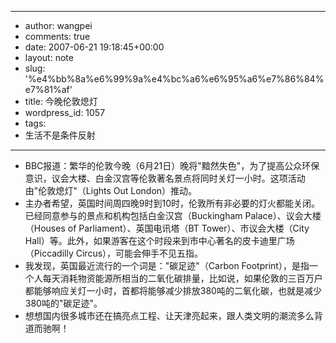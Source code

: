 - --
- author: wangpei
- comments: true
- date: 2007-06-21 19:18:45+00:00
- layout: note
- slug: '%e4%bb%8a%e6%99%9a%e4%bc%a6%e6%95%a6%e7%86%84%e7%81%af'
- title: 今晚伦敦熄灯
- wordpress_id: 1057
- tags:
- 生活不是条件反射
- --
- BBC报道：繁华的伦敦今晚（6月21日）晚将"黯然失色"，为了提高公众环保意识，议会大楼、白金汉宫等伦敦著名景点将同时关灯一小时。这项活动由"伦敦熄灯"（Lights Out London）推动。
- 主办者希望，英国时间周四晚9时到10时，伦敦所有非必要的灯火都能关闭。已经同意参与的景点和机构包括白金汉宫（Buckingham Palace）、议会大楼（Houses of Parliament）、英国电讯塔（BT Tower）、市议会大楼（City Hall）等。此外，如果游客在这个时段来到市中心著名的皮卡迪里广场（Piccadilly Circus），可能会伸手不见五指。
- 我发现，英国最近流行的一个词是："碳足迹"（Carbon Footprint），是指一个人每天消耗物资能源所相当的二氧化碳排量，比如说，如果伦敦的三百万户都能够响应关灯一小时，首都将能够减少排放380吨的二氧化碳，也就是减少380吨的"碳足迹"。
- 想想国内很多城市还在搞亮点工程、让天津亮起来，跟人类文明的潮流多么背道而驰啊！
